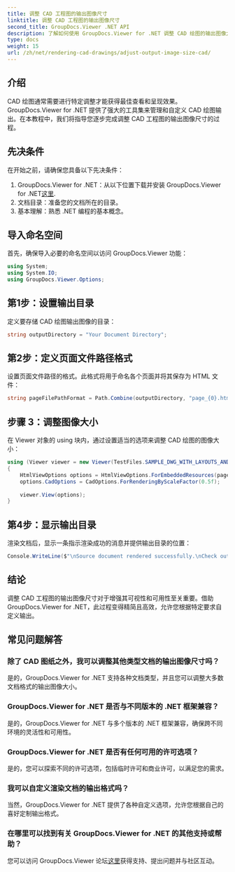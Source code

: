 ```yaml
---
title: 调整 CAD 工程图的输出图像尺寸
linktitle: 调整 CAD 工程图的输出图像尺寸
second_title: GroupDocs.Viewer .NET API
description: 了解如何使用 GroupDocs.Viewer for .NET 调整 CAD 绘图的输出图像大小。轻松增强可见性和可用性。
type: docs
weight: 15
url: /zh/net/rendering-cad-drawings/adjust-output-image-size-cad/
---
```

## 介绍
CAD 绘图通常需要进行特定调整才能获得最佳查看和呈现效果。 GroupDocs.Viewer for .NET 提供了强大的工具集来管理和自定义 CAD 绘图输出。在本教程中，我们将指导您逐步完成调整 CAD 工程图的输出图像尺寸的过程。
## 先决条件
在开始之前，请确保您具备以下先决条件：
1.  GroupDocs.Viewer for .NET：从以下位置下载并安装 GroupDocs.Viewer for .NET[这里](https://releases.groupdocs.com/viewer/net/).
2. 文档目录：准备您的文档所在的目录。
3. 基本理解：熟悉 .NET 编程的基本概念。

## 导入命名空间
首先，确保导入必要的命名空间以访问 GroupDocs.Viewer 功能：
```csharp
using System;
using System.IO;
using GroupDocs.Viewer.Options;
```
## 第1步：设置输出目录
定义要存储 CAD 绘图输出图像的目录：
```csharp
string outputDirectory = "Your Document Directory";
```
## 第2步：定义页面文件路径格式
设置页面文件路径的格式。此格式将用于命名各个页面并将其保存为 HTML 文件：
```csharp
string pageFilePathFormat = Path.Combine(outputDirectory, "page_{0}.html");
```
## 步骤 3：调整图像大小
在 Viewer 对象的 using 块内，通过设置适当的选项来调整 CAD 绘图的图像大小：
```csharp
using (Viewer viewer = new Viewer(TestFiles.SAMPLE_DWG_WITH_LAYOUTS_AND_LAYERS))
{
    HtmlViewOptions options = HtmlViewOptions.ForEmbeddedResources(pageFilePathFormat);
    options.CadOptions = CadOptions.ForRenderingByScaleFactor(0.5f);
    
    viewer.View(options);
}
```
## 第4步：显示输出目录
渲染文档后，显示一条指示渲染成功的消息并提供输出目录的位置：
```csharp
Console.WriteLine($"\nSource document rendered successfully.\nCheck output in {outputDirectory}.");
```

## 结论
调整 CAD 工程图的输出图像尺寸对于增强其可视性和可用性至关重要。借助 GroupDocs.Viewer for .NET，此过程变得精简且高效，允许您根据特定要求自定义输出。
## 常见问题解答
### 除了 CAD 图纸之外，我可以调整其他类型文档的输出图像尺寸吗？
是的，GroupDocs.Viewer for .NET 支持各种文档类型，并且您可以调整大多数文档格式的输出图像大小。
### GroupDocs.Viewer for .NET 是否与不同版本的 .NET 框架兼容？
是的，GroupDocs.Viewer for .NET 与多个版本的 .NET 框架兼容，确保跨不同环境的灵活性和可用性。
### GroupDocs.Viewer for .NET 是否有任何可用的许可选项？
是的，您可以探索不同的许可选项，包括临时许可和商业许可，以满足您的需求。
### 我可以自定义渲染文档的输出格式吗？
当然，GroupDocs.Viewer for .NET 提供了各种自定义选项，允许您根据自己的喜好定制输出格式。
### 在哪里可以找到有关 GroupDocs.Viewer for .NET 的其他支持或帮助？
您可以访问 GroupDocs.Viewer 论坛[这里](https://forum.groupdocs.com/c/viewer/9)获得支持、提出问题并与社区互动。